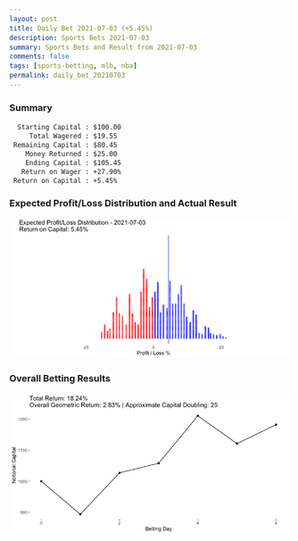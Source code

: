 ```yaml
---
layout: post
title: Daily Bet 2021-07-03 (+5.45%)
description: Sports Bets 2021-07-03
summary: Sports Bets and Result from 2021-07-03
comments: false
tags: [sports-betting, mlb, nba]
permalink: daily_bet_20210703
---
```


### Summary
~~~
  Starting Capital : $100.00
     Total Wagered : $19.55
 Remaining Capital : $80.45
    Money Returned : $25.00
    Ending Capital : $105.45
   Return on Wager : +27.90%
 Return on Capital : +5.45%
 ~~~

### Expected Profit/Loss Distribution and Actual Result
![image](../images/actual20210703.png)

### Overall Betting Results
![image](../images/overall20210703.png)